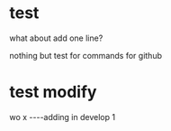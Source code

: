 test
====

what about add one line?

nothing but test for commands for github


test modify
===========

wo x ----adding in develop 1
